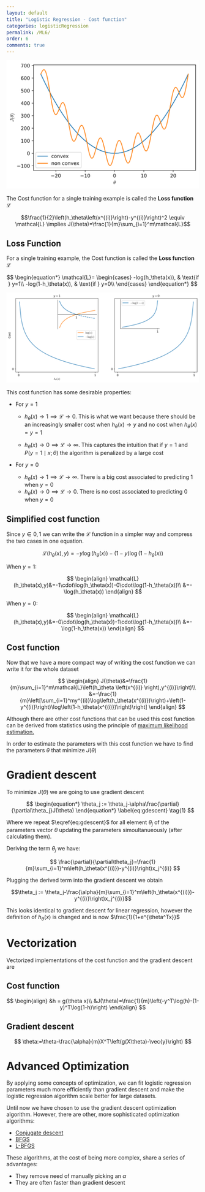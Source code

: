 ```yaml
---
layout: default
title: "Logistic Regression - Cost function"
categories: logisticRegression
permalink: /ML6/
order: 6
comments: true
---
```



    
![svg](ML-6-LogisticRegressionCostFunction_files/ML-6-LogisticRegressionCostFunction_1_0.svg)
    


The Cost function for a single training example is called the **Loss function** $\mathcal{L}$

$$\frac{1}{2}\left(h_\theta\left(x^{(i)}\right)-y^{(i)}\right)^2 \equiv \mathcal{L} \implies J(\theta)=\frac{1}{m}\sum_{i=1}^m\mathcal{L}$$

## Loss Function
For a single training example, the Cost function is called the **Loss function** $\mathcal{L}$

$$
\begin{equation*}
\mathcal{L}=
\begin{cases}
-log(h_\theta(x)), & \text{if } y=1\\
-log(1-h_\theta(x)), & \text{if } y=0\\
\end{cases}
\end{equation*}
$$



    
![svg](ML-6-LogisticRegressionCostFunction_files/ML-6-LogisticRegressionCostFunction_4_0.svg)
    


This cost function has some desirable properties:

* For $y=1$
    * $h_\theta(x)\to1 \implies \mathcal{L}\to0$. This is what we want because there should be an increasingly smaller cost when $h_\theta(x)\to y$ and no cost when $h_\theta(x) = y = 1$

    * $h_\theta(x) \to 0 \implies \mathcal{L}\to\infty$. This captures the intuition that if $y=1$ and $P(y=1\mid x;\theta)$ the algorithm is penalized by a large cost
    
* For $y=0$
    * $h_\theta(x)\to1 \implies \mathcal{L}\to\infty$. There is a big cost associated to predicting 1 when $y=0$
    * $h_\theta(x)\to0 \implies \mathcal{L}\to0$. There is no cost associated to predicting 0 when $y=0$

## Simplified cost function
Since $y\in{0,1}$ we can write the $\mathcal{L}$ function in a simpler way and compress the two cases in one equation.

$$
\mathcal{L}(h_\theta(x),y)=-y\log(h_\theta(x))-(1-y)\log(1-h_\theta(x))
$$

When $y=1$:

$$
\begin{align}
\mathcal{L}(h_\theta(x),y)&=-1\cdot\log(h_\theta(x))-0\cdot\log(1-h_\theta(x))\\
&=-\log(h_\theta(x))
\end{align}
$$

When $y=0$:

$$
\begin{align}
\mathcal{L}(h_\theta(x),y)&=-0\cdot\log(h_\theta(x))-1\cdot\log(1-h_\theta(x))\\
&=-\log(1-h_\theta(x))
\end{align}
$$

## Cost function
Now that we have a more compact way of writing the cost function we can write it for the whole dataset

$$
\begin{align}
J(\theta)&=\frac{1}{m}\sum_{i=1}^m\mathcal{L}\left(h_\theta \left(x^{(i)} \right),y^{(i)}\right)\\
&=-\frac{1}{m}\left[\sum_{i=1}^my^{(i)}\log\left(h_\theta(x^{(i)})\right)+\left(1-y^{(i)}\right)\log\left(1-h_\theta(x^{(i)})\right)\right]
\end{align}
$$

Although there are other cost functions that can be used this cost function can be derived from statistics using the principle of [maximum likelihood estimation.](https://en.wikipedia.org/wiki/Maximum_likelihood_estimation)

In order to estimate the parameters with this cost function we have to find the parameters $\theta$ that minimize $J(\theta)$

# Gradient descent
To minimize $J(\theta)$ we are going to use gradient descent

$$
\begin{equation*}
\theta_j := \theta_j-\alpha\frac{\partial}{\partial\theta_j}J(\theta)
\end{equation*}
\label{eq:gdescent} \tag{1}
$$

Where we repeat $\eqref{eq:gdescent}$ for all element $\theta_j$ of the parameters vector $\theta$ updating the parameters simoultanueously (after calculating them).

Deriving the term $\theta_j$ we have:

$$
\frac{\partial}{\partial\theta_j}=\frac{1}{m}\sum_{i=1}^m\left(h_\theta(x^{(i)})-y^{(i)}\right)x_j^{(i)}
$$

Plugging the derived term into the gradient descent we obtain

$$\theta_j := \theta_j-\frac{\alpha}{m}\sum_{i=1}^m\left(h_\theta(x^{(i)})-y^{(i)}\right)x_j^{(i)}$$

This looks identical to gradient descent for linear regression, however the definition of $h_\theta(x)$ is changed and is now $\frac{1}{1+e^{\theta^Tx}}$

# Vectorization
Vectorized implementations of the cost function and the gradient descent are

## Cost function

$$
\begin{align}
&h = g(\theta x)\\
&J(\theta)=\frac{1}{m}\left(-y^T\log(h)-(1-y)^T\log(1-h)\right)
\end{align}
$$

## Gradient descent

$$
\theta:=\theta-\frac{\alpha}{m}X^T\left(g(X\theta)-\vec{y}\right)
$$

# Advanced Optimization
By applying some concepts of optimization, we can fit logistic regression parameters much more efficiently than gradient descent and make the logistic regression algorithm scale better for large datasets.

Until now we have chosen to use the gradient descent optimization algorithm. However, there are other, more sophisticated optimization algorithms:

* [Conjugate descent](https://en.wikipedia.org/wiki/Conjugate_gradient_method)
* [BFGS](https://en.wikipedia.org/wiki/Broyden%E2%80%93Fletcher%E2%80%93Goldfarb%E2%80%93Shanno_algorithm)
* [L-BFGS](https://en.wikipedia.org/wiki/Limited-memory_BFGS)

These algorithms, at the cost of being more complex, share a series of advantages:

* They remove need of manually picking an $\alpha$
* They are often faster than gradient descent
